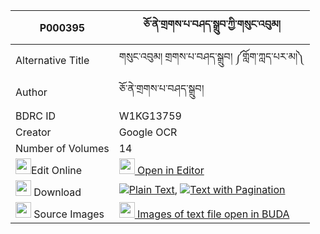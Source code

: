 |P000395|ཅོ་ནེ་གྲགས་པ་བཤད་སྒྲུབ་ཀྱི་གསུང་འབུམ། 
| --- | --- 
|Alternative Title |གསུང་འབུམ། གྲགས་པ་བཤད་སྒྲུབ། ༼གློག་ཀླད་པར་མ།༽
|Author| ཅོ་ནེ་གྲགས་པ་བཤད་སྒྲུབ།
|BDRC ID | W1KG13759
|Creator | Google OCR
|Number of Volumes| 14
|<img width="25" src="https://img.icons8.com/color/25/000000/edit-property.png">Edit Online| [<img width="25" src="https://avatars.githubusercontent.com/u/45091458?s=200&v=4"> Open in Editor](http://editor.openpecha.org/P000395)
|<img width="25" src="https://img.icons8.com/fluent/48/000000/download-2.png"/>  Download | [![](https://img.icons8.com/color/20/000000/txt.png)Plain Text](https://github.com/Openpecha/P000395/releases/download/v1/chone_drakpa_shedrub_kyi_sungb_plain_P000395.zip), [![](https://img.icons8.com/color/20/000000/txt.png)Text with Pagination](https://github.com/Openpecha/P000395/releases/download/v1/chone_drakpa_shedrub_kyi_sungb_pages_P000395.zip)
|<img width="25" src="https://img.icons8.com/plasticine/100/000000/pictures-folder.png"/>  Source Images | [<img width="25" src="https://library.bdrc.io/icons/BUDA-small.svg"> Images of text file open in BUDA](https://library.bdrc.io/show/bdr:W1KG13759)
